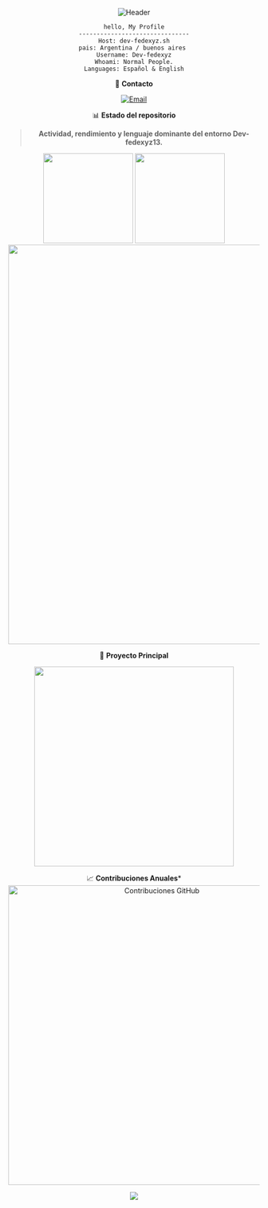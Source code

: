 <div align="center">

![Header](https://capsule-render.vercel.app/api?type=waving&color=gradient&height=160&section=header&text=BIENVENIDO%20A%20MI%20PERFIL&fontSize=26&fontColor=00FF41&animation=fadeIn&desc=Explorador%20Digital%20×%20Dev%20Creativo&descSize=13&descAlignY=60)


```
hello, My Profile
-------------------------------
Host: dev-fedexyz.sh
pais: Argentina / buenos aires 
Username: Dev-fedexyz
Whoami: Normal People.
Languages: Español & English
```

📩 **Contacto**

[![Email](https://img.shields.io/badge/Gmail-Enviar%20Mensaje-D14836?style=for-the-badge&logo=gmail&logoColor=white)](mailto:Fedelanyt20@gmail.com)


📊  **Estado del repositorio**

> **Actividad, rendimiento y lenguaje dominante del entorno Dev-fedexyz13.**

<div align="center">

<!-- Estadísticas generales -->
<img height="180em" src="https://github-readme-stats-sigma-five.vercel.app/api?username=Dev-fedexyz13&show_icons=true&theme=chartreuse-dark&include_all_commits=true&count_private=true&hide_border=true&bg_color=0D1117&title_color=00FF41&icon_color=00FF41&text_color=39FF14&border_radius=15"/>


<!-- Lenguajes más usados -->
<img height="180em" src="https://github-readme-stats-sigma-five.vercel.app/api/top-langs/?username=Dev-fedexyz13&layout=compact&theme=chartreuse-dark&hide_border=true&langs_count=10&bg_color=0D1117&title_color=00FF41&text_color=39FF14&border_radius=15"/>


<!-- Gráfico de actividad -->
<img width="800" src="https://github-readme-activity-graph.vercel.app/graph?username=Dev-fedexyz13&theme=terminal&bg_color=0D1117&color=00FF41&line=00FF41&point=39FF14&area=true&hide_border=true"/>

</div>


🚀 **Proyecto Principal**

<a href="https://github.com/Dev-fedexyz13/Nagi-Bot">
  <img src="https://github-readme-stats-sigma-five.vercel.app/api/pin/?username=Dev-fedexyz13&repo=Nagi-Bot&theme=chartreuse-dark&hide_border=true&bg_color=0D1117&title_color=00FF41&text_color=39FF14&icon_color=00FF41&border_radius=15" width="400"/>
</a>


📈 **Contribuciones Anuales***
<img src="https://ghchart.rshah.org/00FF41/Dev-fedexyz13" alt="Contribuciones GitHub" width="600"/>



<img src="https://capsule-render.vercel.app/api?type=waving&color=gradient&height=120&section=footer&fontSize=22&fontColor=00FF41&animation=twinkling"/>
</div>

